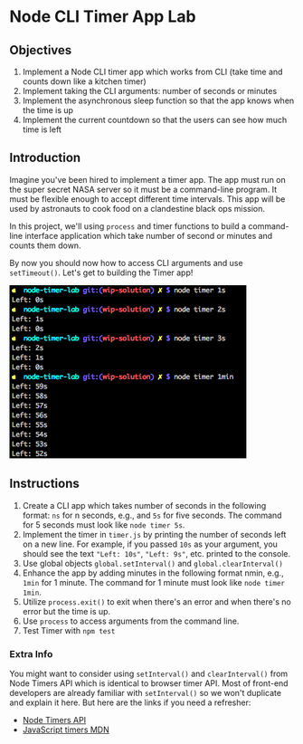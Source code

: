 # Node CLI Timer App Lab

## Objectives

1. Implement a Node CLI timer app which works from CLI (take time and counts down like a kitchen timer)
2. Implement taking the CLI arguments: number of seconds or minutes
3. Implement the asynchronous sleep function so that the app knows when the time is up
4. Implement the current countdown so that the users can see how much time is left

## Introduction

Imagine you've been hired to implement a timer app. The app must run on the super secret NASA server so it must be a command-line program. It must be flexible enough to accept different time intervals. This app will be used by astronauts to cook food on a clandestine black ops mission.

In this project, we'll using `process` and timer functions to build a command-line interface application which take number of second or minutes and counts them down.

By now you should now how to access CLI arguments and use `setTimeout()`. Let's get to building the Timer app!

![](timer.png)

## Instructions

1. Create a CLI app which takes number of seconds in the following format: `ns` for n seconds, e.g., and `5s` for five seconds. The command for 5 seconds must look like `node timer 5s`.
2. Implement the timer in `timer.js` by printing the number of seconds left on a new line. For example, if you passed `10s` as your argument, you should see the text `"Left: 10s"`, `"Left: 9s"`, etc. printed to the console.
3. Use global objects `global.setInterval()` and `global.clearInterval()`
4. Enhance the app by adding minutes in the following format nmin, e.g., `1min` for 1 minute. The command for 1 minute must look like `node timer 1min`.
5. Utilize `process.exit()` to exit when there's an error and when there's no error but the time is up.
6. Use `process` to access arguments from the command line.
5. Test Timer with `npm test`


### Extra Info

You might want to consider using `setInterval()` and `clearInterval()` from Node Timers API which is identical to browser timer API. Most of front-end developers are already familiar with `setInterval()` so we won't duplicate and explain it here. But here are the links if you need a refresher:

* [Node Timers API](https://nodejs.org/api/timers.html)
* [JavaScript timers MDN](https://developer.mozilla.org/en-US/Add-ons/Code_snippets/Timers)

